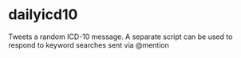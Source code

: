 # dailyicd10

Tweets a random ICD-10 message. A separate script can be used to respond to keyword searches sent via @mention
